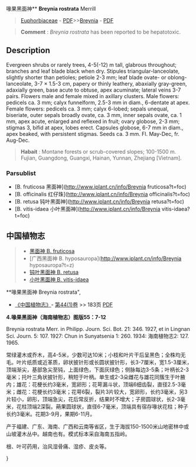 喙果黑面神** **Breynia rostrata** Merrill

> [Euphorbiaceae](http://www.iplant.cn/info/Euphorbiaceae?t=foc) - [PDF](http://www.iplant.cn/foc/pdf/Euphorbiaceae.pdf)>>[Breynia](http://www.iplant.cn/info/Breynia?t=foc) - [PDF](http://www.iplant.cn/foc/pdf/Breynia.pdf)


> **Comment** : 
> *Breynia rostrata* has been reported to be hepatotoxic.

## Description

Evergreen shrubs or rarely trees, 4-5(-12) m tall, glabrous throughout; branches and leaf blade black when dry. Stipules triangular-lanceolate, slightly shorter than petioles; petiole 2-3 mm; leaf blade ovate- or oblong-lanceolate, 3-7 × 1.5-3 cm, papery or thinly leathery, abaxially gray-green, adaxially green, base acute to obtuse, apex acuminate; lateral veins 3-7 pairs. Flowers male and female mixed in axillary clusters. Male flowers: pedicels ca. 3 mm; calyx funnelform, 2.5-3 mm in diam., 6-dentate at apex. Female flowers: pedicels ca. 3 mm; calyx 6-lobed; sepals unequal, biseriate, outer sepals broadly ovate, ca. 3 mm, inner sepals ovate, ca. 1 mm, apex acute, enlarged and reflexed in fruit; ovary globose, 2-3 mm; stigmas 3, bifid at apex, lobes erect. Capsules globose, 6-7 mm in diam., apex beaked, with persistent stigmas. Seeds ca. 3 mm. Fl. May-Dec, fr. Aug-Dec.


> **Habait** : 
> Montane forests or scrub-covered slopes; 100-1500 m. Fujian, Guangdong, Guangxi, Hainan, Yunnan, Zhejiang [Vietnam].

### Parsublist

* [B.  fruticosa  黑面神](http://www.iplant.cn/info/Breynia fruticosa?t=foc)
* [B.  officinalis  红仔珠](http://www.iplant.cn/info/Breynia officinalis?t=foc)
* [B.  retusa  钝叶黑面神](http://www.iplant.cn/info/Breynia retusa?t=foc)
* [B.  vitis-idaea  小叶黑面神](http://www.iplant.cn/info/Breynia vitis-idaea?t=foc)


## 中国植物志

> * [黑面神  B.  fruticosa](Breynia-fruticosa-黑面神.md)
> * [广西黑面神  B.  hyposauropa](http://www.iplant.cn/info/Breynia hyposauropa?t=z)
> * [钝叶黑面神  B.  retusa](Breynia-retusa-钝叶黑面神.md)
> * [小叶黑面神  B.  vitis-idaea](Breynia-vitis-idaea-小叶黑面神.md)


**喙果黑面神 Breynia rostrata",

* [《中国植物志》](http://www.iplant.cn/frps)- [第44(1)卷](http://www.iplant.cn/frps/vol/44(1)) >> 183页 [PDF](http://www.iplant.cn/frps/pdf/44(1)/183.PDF)


**4.喙果黑面神（海南植物志）图版55：7-12**

Breynia rostrata Merr. in Philipp. Journ. Sci. Bot. 21: 346. 1927, et in Lingnan Sci. Journ. 5: 107. 1927: Chun in Sunyatsenia 1: 260. 1934: 海南植物志2: 127. 1965.

常绿灌木或乔木，高4-5米，少数可达10米；小枝和叶片干后呈黑色；全株均无毛。叶片纸质或近革质，卵状披针形或长圆状披针形，长3-7厘米，宽1.5-3厘米，顶端渐尖，基部急尖至钝，上面绿色，下面灰绿色；侧脉每边3-5条；叶柄长2-3毫米；托叶三角状披针形，稍短于叶柄。单生或2-3朵雌花与雄花同簇生于叶腋内；雄花：花梗长约3毫米，宽卵形；花萼漏斗状，顶端6细齿裂，直径2.5-3毫米；雌花：花梗长约3毫米；花萼6裂，裂片3片较大，宽卵形，长约3毫米，另3片较小，卵形，顶端急尖，花后常反折，结果时不增大；子房圆球状，长2-3毫米，花柱顶端2深裂。蒴果圆球状，直径6-7毫米，顶端具有宿存喙状花柱；种子长约3毫米。花期3-9月，果期6-11月。

产于福建、广东、海南、广西和云南等省区，生于海拔150-1500米山地密林中或山坡灌木丛中。越南也有。模式标本采自海南五指岭。

根、叶可药用，治风湿骨痛、湿疹、皮炎等。

}